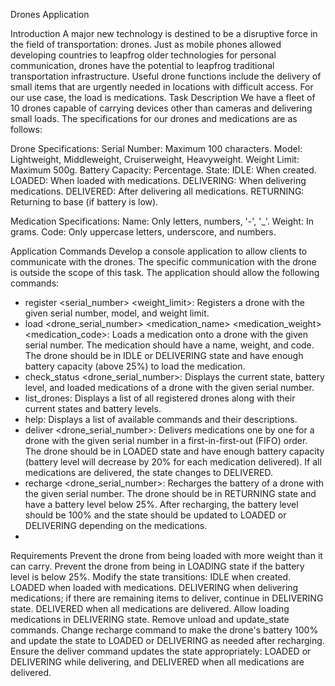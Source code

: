 Drones Application

Introduction
A major new technology is destined to be a disruptive force in the field of transportation: drones. Just as mobile phones allowed developing countries to leapfrog older technologies for personal communication, drones have the potential to leapfrog traditional transportation infrastructure. Useful drone functions include the delivery of small items that are urgently needed in locations with difficult access. For our use case, the load is medications.
Task Description
We have a fleet of 10 drones capable of carrying devices other than cameras and delivering small loads. The specifications for our drones and medications are as follows:

Drone Specifications:
Serial Number: Maximum 100 characters.
Model: Lightweight, Middleweight, Cruiserweight, Heavyweight. Weight Limit: Maximum 500g.
Battery Capacity: Percentage.
State:
IDLE: When created.
LOADED: When loaded with medications.
DELIVERING: When delivering medications.
DELIVERED: After delivering all medications.
RETURNING: Returning to base (if battery is low).

Medication Specifications:
Name: Only letters, numbers, '-', '_'.
Weight: In grams.
Code: Only uppercase letters, underscore, and numbers.

Application Commands
Develop a console application to allow clients to communicate with the drones. The specific communication with the drone is outside the scope of this task. The application should allow the following commands:
- register <serial_number> <model> <weight_limit>: Registers a drone with the given serial number, model, and weight limit.
- load <drone_serial_number> <medication_name> <medication_weight> <medication_code>: Loads a medication onto a drone with the given serial number. The medication should have a name, weight, and code. The drone should be in IDLE or DELIVERING state and have enough battery capacity (above 25%) to load the medication.
- check_status <drone_serial_number>: Displays the current state, battery level, and loaded medications of a drone with the given serial number.
- list_drones: Displays a list of all registered drones along with their current states and battery levels.
- help: Displays a list of available commands and their descriptions.
- deliver <drone_serial_number>: Delivers medications one by one for a drone with the given serial number in a first-in-first-out (FIFO) order. The drone should be in LOADED state and have enough battery capacity (battery level will decrease by 20% for each medication delivered). If all medications are delivered, the state changes to DELIVERED.
- recharge <drone_serial_number>: Recharges the battery of a drone with the given serial number. The drone should be in RETURNING state and have a battery level below 25%. After recharging, the battery level should be 100% and the state should be updated to LOADED or DELIVERING depending on the medications.
- 
Requirements
Prevent the drone from being loaded with more weight than it can carry.
Prevent the drone from being in LOADING state if the battery level is below 25%.
Modify the state transitions:
IDLE when created.
LOADED when loaded with medications.
DELIVERING when delivering medications; if there are remaining items to deliver, continue in DELIVERING state.
DELIVERED when all medications are delivered.
Allow loading medications in DELIVERING state.
Remove unload and update_state commands.
Change recharge command to make the drone's battery 100% and update the state to LOADED or DELIVERING as needed after recharging.
Ensure the deliver command updates the state appropriately: LOADED or DELIVERING while delivering, and DELIVERED when all medications are delivered.
